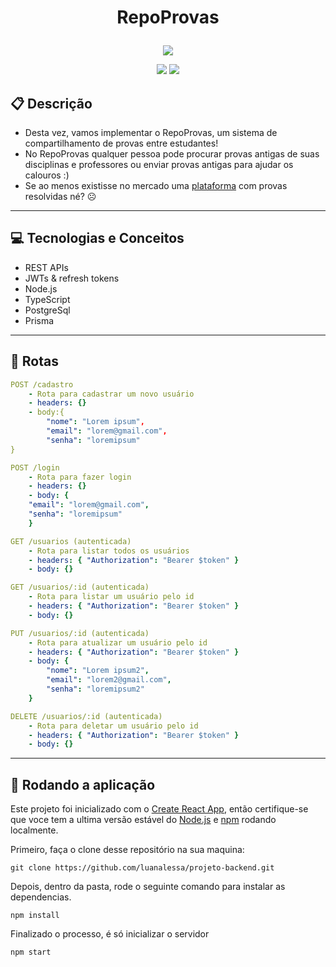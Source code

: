 # <p align = "center"> RepoProvas </p>

<p align="center">
   <img src="https://user-images.githubusercontent.com/72531277/178094665-f46c6a55-c821-42a0-bb9c-d5dd5f2d69fa.png"/>
</p>

<p align = "center">
   <img src="https://img.shields.io/badge/author-SEU_NOME-4dae71?style=flat-square" />
   <img src="https://img.shields.io/github/languages/count/SEU_NOME/NOME_DO_PROJETO?color=4dae71&style=flat-square" />
</p>


##  :clipboard: Descrição

- Desta vez, vamos implementar o RepoProvas, um sistema de compartilhamento de provas entre estudantes!
- No RepoProvas qualquer pessoa pode procurar provas antigas de suas disciplinas e professores ou enviar provas antigas para ajudar os calouros :)
- Se ao menos existisse no mercado uma [plataforma](https://respondeai.com.br) com provas resolvidas né? ☹️

***

## :computer:	 Tecnologias e Conceitos

- REST APIs
- JWTs & refresh tokens
- Node.js
- TypeScript
- PostgreSql 
- Prisma

***

## :rocket: Rotas

```yml
POST /cadastro
    - Rota para cadastrar um novo usuário
    - headers: {}
    - body:{
        "nome": "Lorem ipsum",
        "email": "lorem@gmail.com",
        "senha": "loremipsum"
}
```
    
```yml 
POST /login
    - Rota para fazer login
    - headers: {}
    - body: {
    "email": "lorem@gmail.com",
    "senha": "loremipsum"
    }
```
    
```yml 
GET /usuarios (autenticada)
    - Rota para listar todos os usuários
    - headers: { "Authorization": "Bearer $token" }
    - body: {}
```

```yml
GET /usuarios/:id (autenticada)
    - Rota para listar um usuário pelo id
    - headers: { "Authorization": "Bearer $token" }
    - body: {}
``` 

```yml
PUT /usuarios/:id (autenticada)
    - Rota para atualizar um usuário pelo id
    - headers: { "Authorization": "Bearer $token" }
    - body: {
        "nome": "Lorem ipsum2",
        "email": "lorem2@gmail.com",
        "senha": "loremipsum2"
    }
```
 
```yml
DELETE /usuarios/:id (autenticada)
    - Rota para deletar um usuário pelo id
    - headers: { "Authorization": "Bearer $token" }
    - body: {}
```
***

## 🏁 Rodando a aplicação

Este projeto foi inicializado com o [Create React App](https://github.com/facebook/create-react-app), então certifique-se que voce tem a ultima versão estável do [Node.js](https://nodejs.org/en/download/) e [npm](https://www.npmjs.com/) rodando localmente.

Primeiro, faça o clone desse repositório na sua maquina:

```
git clone https://github.com/luanalessa/projeto-backend.git
```

Depois, dentro da pasta, rode o seguinte comando para instalar as dependencias.

```
npm install
```

Finalizado o processo, é só inicializar o servidor
```
npm start
```
